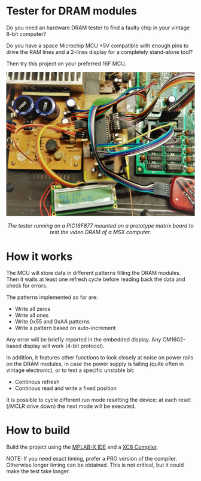 # Tester for DRAM modules

Do you need an hardware DRAM tester to find a faulty chip in your vintage 8-bit computer?

Do you have a space Microchip MCU +5V compatible with enough pins to drive the RAM lines and a 2-lines display for a completely stand-alone tool?

Then try this project on your preferred 16F MCU.

![Proto](./res/proto.jpg)

<p align="center"><i>The tester running on a PIC16F877 mounted on a prototype matrix board to test the video DRAM of a MSX computer.</i></p>

# How it works

The MCU will store data in different patterns filling the DRAM modules. Then it waits at least one refresh cycle before reading back the data and check for errors.

The patterns implemented so far are:
- Write all zeros
- Write all ones
- Write 0x55 and 0xAA patterns
- Write a pattern based on auto-increment

Any error will be briefly reported in the embedded display. Any CM1602-based display will work (4-bit protocol). 

In addition, it features other functions to look closely at noise on power rails on the DRAM modules, in case the power supply is failing (quite often in vintage electronic), or to test a specific unstable bit:
- Continous refresh
- Continous read and write a fixed position

It is possible to cycle different run mode resetting the device: at each reset (/MCLR drive down) the next mode will be executed.

# How to build

Build the project using the [MPLAB-X IDE](https://www.microchip.com/mplab/mplab-x-ide) and a [XC8 Compiler](https://www.microchip.com/mplab/compilers).

NOTE: If you need exact timing, prefer a PRO version of the compiler. Otherwise longer timing can be obtained. This is not critical, but it could make the test take longer.
